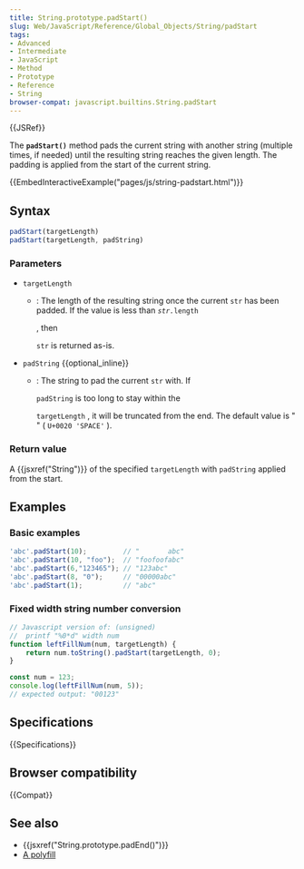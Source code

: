 ```yaml
---
title: String.prototype.padStart()
slug: Web/JavaScript/Reference/Global_Objects/String/padStart
tags:
- Advanced
- Intermediate
- JavaScript
- Method
- Prototype
- Reference
- String
browser-compat: javascript.builtins.String.padStart
---
```

{{JSRef}}

The **`padStart()`** method pads the current string with another string
(multiple times, if needed) until the resulting string reaches the given length.
The padding is applied from the start of the current string.

{{EmbedInteractiveExample("pages/js/string-padstart.html")}}

## Syntax

```js
padStart(targetLength)
padStart(targetLength, padString)
```

### Parameters

- `targetLength`

  - : The length of the resulting string once the current `str` has been padded.
    If the value is less than <code><var>str.</var>length</code>

    , then

    `str` is returned as-is.

- `padString` {{optional_inline}}

  - : The string to pad the current `str` with. If

    `padString` is too long to stay within the

    `targetLength` , it will be truncated from the end. The default value is "
    ` ` " ( `U+0020 'SPACE'` ).

### Return value

A {{jsxref("String")}} of the specified `targetLength` with `padString`
applied from the start.

## Examples

### Basic examples

```js
'abc'.padStart(10);         // "       abc"
'abc'.padStart(10, "foo");  // "foofoofabc"
'abc'.padStart(6,"123465"); // "123abc"
'abc'.padStart(8, "0");     // "00000abc"
'abc'.padStart(1);          // "abc"
```

### Fixed width string number conversion

```js
// Javascript version of: (unsigned)
//  printf "%0*d" width num
function leftFillNum(num, targetLength) {
    return num.toString().padStart(targetLength, 0);
}

const num = 123;
console.log(leftFillNum(num, 5));
// expected output: "00123"
```

## Specifications

{{Specifications}}

## Browser compatibility

{{Compat}}

## See also

- {{jsxref("String.prototype.padEnd()")}}
- [A polyfill](https://github.com/behnammodi/polyfill/blob/master/string.polyfill.js)
